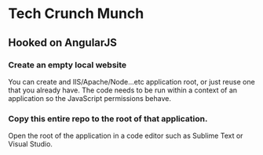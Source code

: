 # Tech Crunch Munch
## Hooked on AngularJS

### Create an empty local website

You can create and IIS/Apache/Node...etc application root, or just reuse one that you already have. The code needs to be run within a context of an application so the JavaScript permissions behave.

### Copy this entire repo to the root of that application.

Open the root of the application in a code editor such as Sublime Text or Visual Studio.
